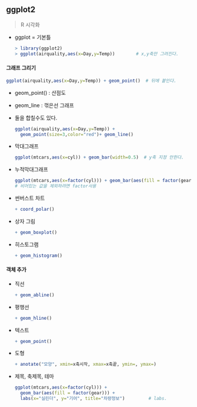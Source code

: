 ## ggplot2

> R 시각화



* ggplot = 기본틀

  ```r
  > library(ggplot2)
  > ggplot(airquality,aes(x=Day,y=Temp))		# x,y축만 그려진다.
  ```

  

#### 그래프 그리기

```r
ggplot(airquality,aes(x=Day,y=Temp)) + geom_point()  # 뒤에 붙인다.
```



* geom_point() : 산점도

* geom_line : 꺾은선 그래프

* 둘을 합칠수도 있다.

  ```r
  ggplot(airquality,aes(x=Day,y=Temp)) + 
    geom_point(size=3,color="red")+ geom_line()
  ```

  

* 막대그래프

  ```r
  ggplot(mtcars,aes(x=cyl)) + geom_bar(width=0.5)  # y축 지정 안한다.
  ```



* 누적막대그래프

  ```r
  ggplot(mtcars,aes(x=factor(cyl))) + geom_bar(aes(fill = factor(gear)))
  # 비어있는 값을 제외하려면 factor사용
  ```

* 썬버스트 차트

  ```r
  + coord_polar()
  ```

* 상자 그림

  ```r
  + geom_boxplot()
  ```

* 히스토그램

  ```r
  + geom_histogram()
  ```



#### 객체 추가

* 직선

  ```r 
  + geom_abline()
  ```

* 평행선

  ```r 
  + geom_hline()
  ```

* 텍스트

  ```r
  + geom_point()
  ```

  

* 도형

  ```r
  + anotate("모양", xmin=x축시작, xmax=x축끝, ymin=, ymax=)
  ```

* 제목, 축제목, 테마

  ```r
  ggplot(mtcars,aes(x=factor(cyl))) + 
    geom_bar(aes(fill = factor(gear))) +
    labs(x="실린더", y="기어", title="차량정보")			# labs.
  ```

  

